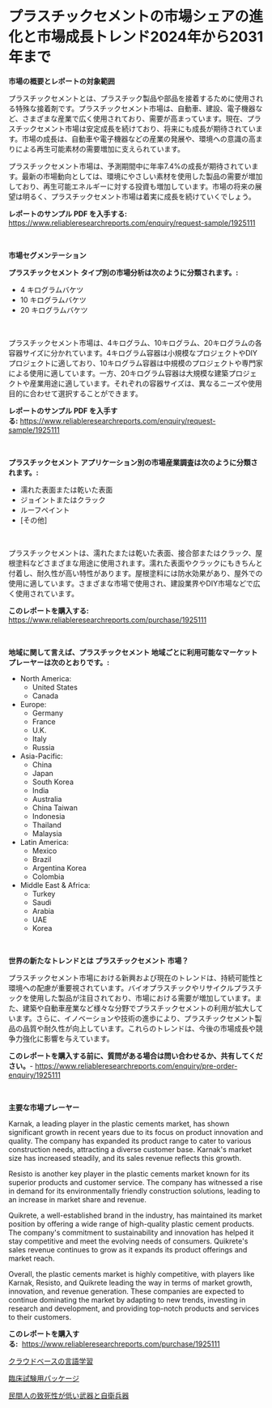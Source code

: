 <p><h1>プラスチックセメントの市場シェアの進化と市場成長トレンド2024年から2031年まで</h1></p><p><strong>市場の概要とレポートの対象範囲</strong></p>
<p><p>プラスチックセメントとは、プラスチック製品や部品を接着するために使用される特殊な接着剤です。プラスチックセメント市場は、自動車、建設、電子機器など、さまざまな産業で広く使用されており、需要が高まっています。現在、プラスチックセメント市場は安定成長を続けており、将来にも成長が期待されています。市場の成長は、自動車や電子機器などの産業の発展や、環境への意識の高まりによる再生可能素材の需要増加に支えられています。</p><p>プラスチックセメント市場は、予測期間中に年率7.4%の成長が期待されています。最新の市場動向としては、環境にやさしい素材を使用した製品の需要が増加しており、再生可能エネルギーに対する投資も増加しています。市場の将来の展望は明るく、プラスチックセメント市場は着実に成長を続けていくでしょう。</p></p>
<p><strong>レポートのサンプル PDF を入手する:</strong> <a href="https://www.reliableresearchreports.com/enquiry/request-sample/1925111">https://www.reliableresearchreports.com/enquiry/request-sample/1925111</a></p>
<p>&nbsp;</p>
<p><strong>市場セグメンテーション</strong></p>
<p><strong>プラスチックセメント タイプ別の市場分析は次のように分類されます。:</strong></p>
<p><ul><li>4 キログラムバケツ</li><li>10 キログラムバケツ</li><li>20 キログラムバケツ</li></ul></p>
<p>&nbsp;</p>
<p><p>プラスチックセメント市場は、4キログラム、10キログラム、20キログラムの各容器サイズに分かれています。4キログラム容器は小規模なプロジェクトやDIYプロジェクトに適しており、10キログラム容器は中規模のプロジェクトや専門家による使用に適しています。一方、20キログラム容器は大規模な建築プロジェクトや産業用途に適しています。それぞれの容器サイズは、異なるニーズや使用目的に合わせて選択することができます。</p></p>
<p><strong>レポートのサンプル PDF を入手する:</strong>&nbsp;<a href="https://www.reliableresearchreports.com/enquiry/request-sample/1925111">https://www.reliableresearchreports.com/enquiry/request-sample/1925111</a></p>
<p>&nbsp;</p>
<p><strong> プラスチックセメント アプリケーション別の市場産業調査は次のように分類されます。:</strong></p>
<p><ul><li>濡れた表面または乾いた表面</li><li>ジョイントまたはクラック</li><li>ルーフペイント</li><li>[その他]</li></ul></p>
<p>&nbsp;</p>
<p><p>プラスチックセメントは、濡れたまたは乾いた表面、接合部またはクラック、屋根塗料などさまざまな用途に使用されます。濡れた表面やクラックにもきちんと付着し、耐久性が高い特性があります。屋根塗料には防水効果があり、屋外での使用に適しています。さまざまな市場で使用され、建設業界やDIY市場などで広く使用されています。</p></p>
<p><strong>このレポートを購入する:</strong>&nbsp; <a href="https://www.reliableresearchreports.com/purchase/1925111">https://www.reliableresearchreports.com/purchase/1925111</a></p>
<p>&nbsp;</p>
<p><strong>地域に関して言えば、プラスチックセメント 地域ごとに利用可能なマーケットプレーヤーは次のとおりです。:</strong></p>
<p><ul>
    <li>
        North America:
        <ul>
            <li>United States</li>
            <li>Canada</li>
        </ul>
    </li>
    <li>
        Europe:
        <ul>
            <li>Germany</li>
            <li>France</li>
            <li>U.K.</li>
            <li>Italy</li>
            <li>Russia</li>
        </ul>
    </li>
    <li>
        Asia-Pacific:
        <ul>
            <li>China</li>
            <li>Japan</li>
            <li>South Korea</li>
            <li>India</li>
            <li>Australia</li>
            <li>China Taiwan</li>
            <li>Indonesia</li>
            <li>Thailand</li>
            <li>Malaysia</li>
        </ul>
    </li>
    <li>
        Latin America:
        <ul>
            <li>Mexico</li>
            <li>Brazil</li>
            <li>Argentina Korea</li>
            <li>Colombia</li>
        </ul>
    </li>
    <li>
        Middle East & Africa:
        <ul>
            <li>Turkey</li>
            <li>Saudi</li>
            <li>Arabia</li>
            <li>UAE</li>
            <li>Korea</li>
        </ul>
    </li>
    </ul></p>
<p>&nbsp;</p>
<p><strong>世界の新たなトレンドとは プラスチックセメント 市場？</strong></p>
<p><p>プラスチックセメント市場における新興および現在のトレンドは、持続可能性と環境への配慮が重要視されています。バイオプラスチックやリサイクルプラスチックを使用した製品が注目されており、市場における需要が増加しています。また、建築や自動車産業など様々な分野でプラスチックセメントの利用が拡大しています。さらに、イノベーションや技術の進歩により、プラスチックセメント製品の品質や耐久性が向上しています。これらのトレンドは、今後の市場成長や競争力強化に影響を与えています。</p></p>
<p><strong>このレポートを購入する前に、質問がある場合は問い合わせるか、共有してください。</strong>- <a href="https://www.reliableresearchreports.com/enquiry/pre-order-enquiry/1925111">https://www.reliableresearchreports.com/enquiry/pre-order-enquiry/1925111</a></p>
<p>&nbsp;</p>
<p><strong>主要な市場プレーヤー</strong></p>
<p><p>Karnak, a leading player in the plastic cements market, has shown significant growth in recent years due to its focus on product innovation and quality. The company has expanded its product range to cater to various construction needs, attracting a diverse customer base. Karnak's market size has increased steadily, and its sales revenue reflects this growth.</p><p>Resisto is another key player in the plastic cements market known for its superior products and customer service. The company has witnessed a rise in demand for its environmentally friendly construction solutions, leading to an increase in market share and revenue.</p><p>Quikrete, a well-established brand in the industry, has maintained its market position by offering a wide range of high-quality plastic cement products. The company's commitment to sustainability and innovation has helped it stay competitive and meet the evolving needs of consumers. Quikrete's sales revenue continues to grow as it expands its product offerings and market reach.</p><p>Overall, the plastic cements market is highly competitive, with players like Karnak, Resisto, and Quikrete leading the way in terms of market growth, innovation, and revenue generation. These companies are expected to continue dominating the market by adapting to new trends, investing in research and development, and providing top-notch products and services to their customers.</p></p>
<p><strong>このレポートを購入する:</strong>&nbsp;&nbsp;<a href="https://www.reliableresearchreports.com/purchase/1925111">https://www.reliableresearchreports.com/purchase/1925111</a></p>
<p><p><a href="https://github.com/moulafa/Market-Research-Report-List-1/blob/main/29472358316.md">クラウドベースの言語学習</a></p><p><a href="https://github.com/nxboeu02965442/Market-Research-Report-List-1/blob/main/52667368315.md">臨床試験用パッケージ</a></p><p><a href="https://github.com/SantosDicki04/Market-Research-Report-List-1/blob/main/52366518314.md">民間人の致死性が低い武器と自衛兵器</a></p></p>